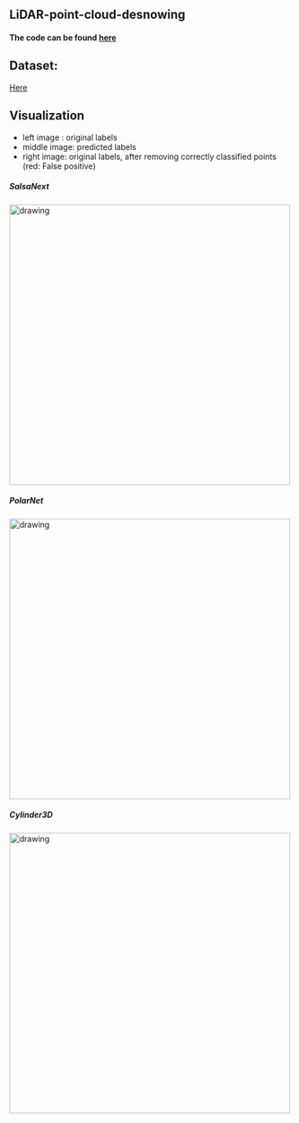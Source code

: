 ## LiDAR-point-cloud-desnowing

#### The code can be found [here](https://github.com/jabergius33/LiDAR-point-cloud/tree/main/Code)


## Dataset:
[Here](https://github.com/jabergius33/LiDAR-point-cloud/tree/main/Data)


## Visualization 
* left image : original labels
* middle image: predicted labels
* right image: original labels, after removing correctly classified points (red: False positive) 
##### SalsaNext
<img src="https://github.com/jabergius33/LiDAR-point-cloud/blob/main/gifs/With_%20FalsePositive/salsanext.gif" alt="drawing" width="500"/>


##### PolarNet
<img src="https://github.com/jabergius33/LiDAR-point-cloud/blob/main/gifs/With_%20FalsePositive/polarnet.gif" alt="drawing" width="500"/>


##### Cylinder3D
<img src="https://github.com/jabergius33/LiDAR-point-cloud/blob/main/gifs/With_%20FalsePositive/cylinder.gif" alt="drawing" width="500"/>


